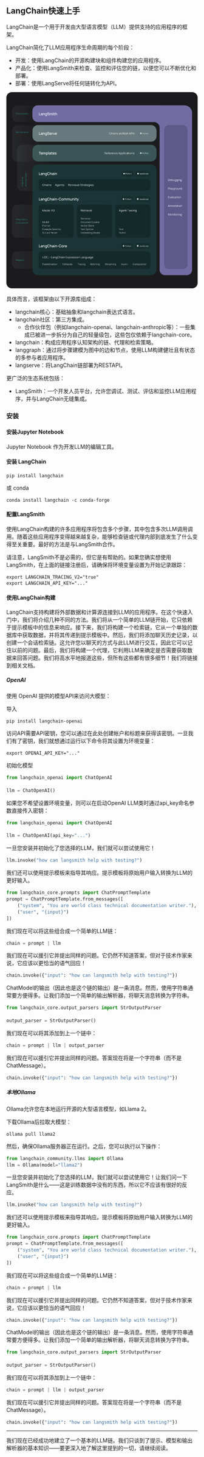 ## LangChain快速上手

LangChain是一个用于开发由大型语言模型（LLM）提供支持的应用程序的框架。

LangChain简化了LLM应用程序生命周期的每个阶段：
- 开发：使用LangChain的开源构建块和组件构建您的应用程序。
- 产品化：使用LangSmith来检查、监控和评估您的链，以便您可以不断优化和部署。
- 部署：使用LangServe将任何链转化为API。

![](img/lc-1.svg)

具体而言，该框架由以下开源库组成：
- langchain核心：基础抽象和langchain表达式语言。
- langchain社区：第三方集成。
    - 合作伙伴包（例如langchain-openai、langchain-anthropic等）：一些集成已被进一步拆分为自己的轻量级包，这些包仅依赖于langchain-core。
- langchain：构成应用程序认知架构的链、代理和检索策略。
- langgraph：通过将步骤建模为图中的边和节点，使用LLM构建健壮且有状态的多参与者应用程序。
- langserve：将LangChain链部署为RESTAPI。

更广泛的生态系统包括：
- LangSmith：一个开发人员平台，允许您调试、测试、评估和监控LLM应用程序，并与LangChain无缝集成。

### 安装

#### 安装Jupyter Notebook

Jupyter Notebook 作为开发LLM的编辑工具。

#### 安装 LangChain

```shell
pip install langchain
```

或 conda
```shell
conda install langchain -c conda-forge
```

#### 配置LangSmith

使用LangChain构建的许多应用程序将包含多个步骤，其中包含多次LLM调用调用。随着这些应用程序变得越来越复杂，能够检查链或代理内部到底发生了什么变得至关重要。最好的方法是与LangSmith合作。

请注意，LangSmith不是必需的，但它是有帮助的。如果您确实想使用LangSmith，在上面的链接注册后，请确保将环境变量设置为开始记录跟踪：

```
export LANGCHAIN_TRACING_V2="true"
export LANGCHAIN_API_KEY="..."
```

#### 使用LangChain构建

LangChain支持构建将外部数据和计算源连接到LLM的应用程序。在这个快速入门中，我们将介绍几种不同的方法。我们将从一个简单的LLM链开始，它只依赖于提示模板中的信息来响应。接下来，我们将构建一个检索链，它从一个单独的数据库中获取数据，并将其传递到提示模板中。然后，我们将添加聊天历史记录，以创建一个会话检索链。这允许您以聊天的方式与此LLM进行交互，因此它可以记住以前的问题。最后，我们将构建一个代理，它利用LLM来确定是否需要获取数据来回答问题。我们将高水平地报道这些，但所有这些都有很多细节！我们将链接到相关文档。

##### OpenAI

使用 OpenAI 提供的模型API来访问大模型：

导入
```
pip install langchain-openai
```

访问API需要API密钥，您可以通过在此处创建帐户和标题来获得该密钥。一旦我们有了密钥，我们就想通过运行以下命令将其设置为环境变量：

```
export OPENAI_API_KEY="..."

```

初始化模型
```python
from langchain_openai import ChatOpenAI

llm = ChatOpenAI()
```

如果您不希望设置环境变量，则可以在启动OpenAI LLM类时通过api_key命名参数直接传入密钥：

```python
from langchain_openai import ChatOpenAI

llm = ChatOpenAI(api_key="...")
```

一旦您安装并初始化了您选择的LLM，我们就可以尝试使用它！

```python
llm.invoke("how can langsmith help with testing?")
```

我们还可以使用提示模板来指导其响应。提示模板将原始用户输入转换为LLM的更好输入。

```python
from langchain_core.prompts import ChatPromptTemplate
prompt = ChatPromptTemplate.from_messages([
    ("system", "You are world class technical documentation writer."),
    ("user", "{input}")
])
```

我们现在可以将这些组合成一个简单的LLM链：

```python
chain = prompt | llm
```

我们现在可以援引它并提出同样的问题。它仍然不知道答案，但对于技术作家来说，它应该以更恰当的语气回应！

```python
chain.invoke({"input": "how can langsmith help with testing?"})
```

ChatModel的输出（因此也是这个链的输出）是一条消息。然而，使用字符串通常要方便得多。让我们添加一个简单的输出解析器，将聊天消息转换为字符串。

```python
from langchain_core.output_parsers import StrOutputParser

output_parser = StrOutputParser()
```

我们现在可以将其添加到上一个链中：

```python
chain = prompt | llm | output_parser
```

我们现在可以援引它并提出同样的问题。答案现在将是一个字符串（而不是ChatMessage）。

```python
chain.invoke({"input": "how can langsmith help with testing?"})
```

##### 本地Ollama

Ollama允许您在本地运行开源的大型语言模型，如Llama 2。

下载Ollama后拉取大模型：
```shell
ollama pull llama2
```

然后，确保Ollama服务器正在运行。之后，您可以执行以下操作：
```python
from langchain_community.llms import Ollama
llm = Ollama(model="llama2")
```

一旦您安装并初始化了您选择的LLM，我们就可以尝试使用它！让我们问一下LangSmith是什么——这是训练数据中没有的东西，所以它不应该有很好的反应。

```python
llm.invoke("how can langsmith help with testing?")
```

我们还可以使用提示模板来指导其响应。提示模板将原始用户输入转换为LLM的更好输入。

```python
from langchain_core.prompts import ChatPromptTemplate
prompt = ChatPromptTemplate.from_messages([
    ("system", "You are world class technical documentation writer."),
    ("user", "{input}")
])
```

我们现在可以将这些组合成一个简单的LLM链：
```python
chain = prompt | llm
```

我们现在可以援引它并提出同样的问题。它仍然不知道答案，但对于技术作家来说，它应该以更恰当的语气回应！
```python
chain.invoke({"input": "how can langsmith help with testing?"})
```

ChatModel的输出（因此也是这个链的输出）是一条消息。然而，使用字符串通常要方便得多。让我们添加一个简单的输出解析器，将聊天消息转换为字符串。

```python
from langchain_core.output_parsers import StrOutputParser

output_parser = StrOutputParser()
```

我们现在可以将其添加到上一个链中：

```python
chain = prompt | llm | output_parser
```
我们现在可以援引它并提出同样的问题。答案现在将是一个字符串（而不是ChatMessage）。

```python
chain.invoke({"input": "how can langsmith help with testing?"})
```

----------
我们现在已经成功地建立了一个基本的LLM链。我们只谈到了提示、模型和输出解析器的基本知识——要更深入地了解这里提到的一切，请继续阅读。
